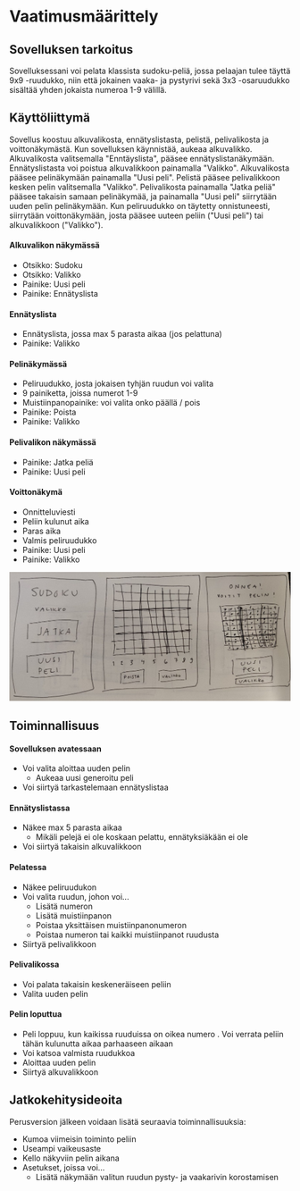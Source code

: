 # Vaatimusmäärittely

## Sovelluksen tarkoitus

Sovelluksessani voi pelata klassista sudoku-peliä, jossa pelaajan tulee täyttä 9x9 -ruudukko, niin että jokainen vaaka- ja pystyrivi sekä 3x3 -osaruudukko
sisältää yhden jokaista numeroa 1-9 välillä. 

## Käyttöliittymä

Sovellus koostuu alkuvalikosta, ennätyslistasta, pelistä, pelivalikosta ja voittonäkymästä. Kun sovelluksen käynnistää, aukeaa alkuvalikko. 
Alkuvalikosta valitsemalla "Enntäyslista", pääsee ennätyslistanäkymään. 
Ennätyslistasta voi poistua alkuvalikkoon painamalla "Valikko".
Alkuvalikosta pääsee pelinäkymään painamalla "Uusi peli". 
Pelistä pääsee pelivalikkoon kesken pelin valitsemalla "Valikko". 
Pelivalikosta painamalla "Jatka peliä" pääsee takaisin samaan pelinäkymää, ja painamalla "Uusi peli" siirrytään uuden pelin pelinäkymään. 
Kun peliruudukko on täytetty onnistuneesti, siirrytään voittonäkymään, josta pääsee uuteen peliin ("Uusi peli") tai alkuvalikkoon ("Valikko").

#### Alkuvalikon näkymässä
- Otsikko: Sudoku
- Otsikko: Valikko
- Painike: Uusi peli
- Painike: Ennätyslista

#### Ennätyslista
- Ennätyslista, jossa max 5 parasta aikaa (jos pelattuna)
- Painike: Valikko

#### Pelinäkymässä
- Peliruudukko, josta jokaisen tyhjän ruudun voi valita
- 9 painiketta, joissa numerot 1-9
- Muistiinpanopainike: voi valita onko päällä / pois
- Painike: Poista
- Painike: Valikko

#### Pelivalikon näkymässä
- Painike: Jatka peliä
- Painike: Uusi peli

#### Voittonäkymä

- Onnitteluviesti
- Peliin kulunut aika
- Paras aika
- Valmis peliruudukko
- Painike: Uusi peli
- Painike: Valikko

![Hahmotelma käyttöliittymästä](kayttisHahmotelma.jpeg)

## Toiminnallisuus

#### Sovelluksen avatessaan

- Voi valita aloittaa uuden pelin
   - Aukeaa uusi generoitu peli
- Voi siirtyä tarkastelemaan ennätyslistaa

#### Ennätyslistassa

- Näkee max 5 parasta aikaa
   - Mikäli pelejä ei ole koskaan pelattu, ennätyksiäkään ei ole
- Voi siirtyä takaisin alkuvalikkoon

#### Pelatessa

- Näkee peliruudukon
- Voi valita ruudun, johon voi... 
  - Lisätä numeron
  - Lisätä muistiinpanon
  - Poistaa yksittäisen muistiinpanonumeron
  - Poistaa numeron tai kaikki muistiinpanot ruudusta
- Siirtyä pelivalikkoon

#### Pelivalikossa

- Voi palata takaisin keskeneräiseen peliin
- Valita uuden pelin

#### Pelin loputtua

- Peli loppuu, kun kaikissa ruuduissa on oikea numero
. Voi verrata peliin tähän kulunutta aikaa parhaaseen aikaan
- Voi katsoa valmista ruudukkoa
- Aloittaa uuden pelin 
- Siirtyä alkuvalikkoon

## Jatkokehitysideoita

Perusversion jälkeen voidaan lisätä seuraavia toiminnallisuuksia:

- Kumoa viimeisin toiminto peliin
- Useampi vaikeusaste
- Kello näkyviin pelin aikana
- Asetukset, joissa voi...
  - Lisätä näkymään valitun ruudun pysty- ja vaakarivin korostamisen
